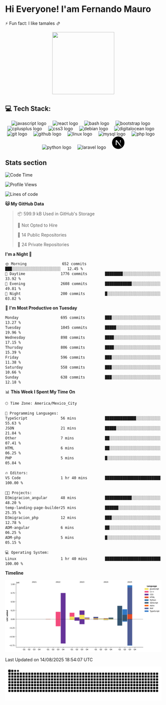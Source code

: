 <h1>Hi Everyone! I'am Fernando Mauro </h1>
<p>⚡ Fun fact: I like tamales 🫔</p>

<div align="center">
  <img height="200" width="200" src="https://c.tenor.com/D9bWSaEUuwoAAAAC/tenor.gif"  />
</div>

## 💻 Tech Stack:
<div align="center">
  <img src="https://cdn.jsdelivr.net/gh/devicons/devicon/icons/javascript/javascript-original.svg" height="40" width="40" alt="javascript logo"  />
  <img width="12" />
  <img src="https://cdn.jsdelivr.net/gh/devicons/devicon/icons/react/react-original.svg" height="40" width="40" alt="react logo"  />
  <img width="12" />
  <img src="https://cdn.jsdelivr.net/gh/devicons/devicon/icons/bash/bash-original.svg" height="40" width="40" alt="bash logo"  />
  <img width="12" />
  <img src="https://cdn.jsdelivr.net/gh/devicons/devicon/icons/bootstrap/bootstrap-original.svg" height="40" width="40" alt="bootstrap logo"  />
  <img width="12" />
  <img src="https://cdn.jsdelivr.net/gh/devicons/devicon/icons/cplusplus/cplusplus-original.svg" height="40" width="40" alt="cplusplus logo"  />
  <img width="12" />
  <img src="https://cdn.jsdelivr.net/gh/devicons/devicon/icons/css3/css3-original.svg" height="40" width="40" alt="css3 logo"  />
  <img width="12" />
  <img src="https://cdn.jsdelivr.net/gh/devicons/devicon/icons/debian/debian-original.svg" height="40" width="40" alt="debian logo"  />
  <img width="12" />
  <img src="https://cdn.jsdelivr.net/gh/devicons/devicon/icons/digitalocean/digitalocean-original.svg" height="40" width="40" alt="digitalocean logo"  />
  <img width="12" />
  <img src="https://cdn.jsdelivr.net/gh/devicons/devicon/icons/git/git-original.svg" height="40" width="40" alt="git logo"  />
  <img width="12" />
  <img src="https://cdn.jsdelivr.net/gh/devicons/devicon/icons/github/github-original.svg" height="40" width="40" alt="github logo"  />
  <img width="12" />
  <img src="https://cdn.jsdelivr.net/gh/devicons/devicon/icons/linux/linux-original.svg" height="40" width="40" alt="linux logo"  />
  <img width="12" />
  <img src="https://cdn.jsdelivr.net/gh/devicons/devicon/icons/mysql/mysql-original.svg" height="40" width="40" alt="mysql logo"  />
  <img width="12" />
  <img src="https://cdn.jsdelivr.net/gh/devicons/devicon/icons/php/php-original.svg" height="40" width="40" alt="php logo"  />
  <img width="12" />
  <img src="https://cdn.jsdelivr.net/gh/devicons/devicon/icons/python/python-original.svg" height="40" width="40" alt="python logo"  />
  <img width="12" />
  <img src="https://upload.wikimedia.org/wikipedia/commons/thumb/9/9a/Laravel.svg/50px-Laravel.svg.png" height="40" width="40" alt="laravel logo"  />
  <img width="12" />
  <img src="https://raw.githubusercontent.com/devicons/devicon/ca28c779441053191ff11710fe24a9e6c23690d6/icons/nextjs/nextjs-original.svg" height="40" width="40" alt="Next js logo"  />
</div>

## Stats section
<!--START_SECTION:waka-->
![Code Time](http://img.shields.io/badge/Code%20Time-1%2C476%20hrs%2024%20mins-blue)

![Profile Views](http://img.shields.io/badge/Profile%20Views-0-blue)

![Lines of code](https://img.shields.io/badge/From%20Hello%20World%20I%27ve%20Written-3.3%20million%20lines%20of%20code-blue)

**🐱 My GitHub Data** 

> 📦 599.9 kB Used in GitHub's Storage 
 > 
> 🚫 Not Opted to Hire
 > 
> 📜 14 Public Repositories 
 > 
> 🔑 24 Private Repositories 
 > 
**I'm a Night 🦉** 

```text
🌞 Morning                652 commits         ███░░░░░░░░░░░░░░░░░░░░░░   12.45 % 
🌆 Daytime                1776 commits        ████████░░░░░░░░░░░░░░░░░   33.92 % 
🌃 Evening                2608 commits        ████████████░░░░░░░░░░░░░   49.81 % 
🌙 Night                  200 commits         █░░░░░░░░░░░░░░░░░░░░░░░░   03.82 % 
```
📅 **I'm Most Productive on Tuesday** 

```text
Monday                   695 commits         ███░░░░░░░░░░░░░░░░░░░░░░   13.27 % 
Tuesday                  1045 commits        █████░░░░░░░░░░░░░░░░░░░░   19.96 % 
Wednesday                898 commits         ████░░░░░░░░░░░░░░░░░░░░░   17.15 % 
Thursday                 806 commits         ████░░░░░░░░░░░░░░░░░░░░░   15.39 % 
Friday                   596 commits         ███░░░░░░░░░░░░░░░░░░░░░░   11.38 % 
Saturday                 558 commits         ███░░░░░░░░░░░░░░░░░░░░░░   10.66 % 
Sunday                   638 commits         ███░░░░░░░░░░░░░░░░░░░░░░   12.18 % 
```


📊 **This Week I Spent My Time On** 

```text
🕑︎ Time Zone: America/Mexico_City

💬 Programming Languages: 
TypeScript               56 mins             ██████████████░░░░░░░░░░░   55.63 % 
JSON                     21 mins             █████░░░░░░░░░░░░░░░░░░░░   21.84 % 
Other                    7 mins              ██░░░░░░░░░░░░░░░░░░░░░░░   07.41 % 
HTML                     6 mins              ██░░░░░░░░░░░░░░░░░░░░░░░   06.25 % 
PHP                      5 mins              █░░░░░░░░░░░░░░░░░░░░░░░░   05.84 % 

🔥 Editors: 
VS Code                  1 hr 40 mins        █████████████████████████   100.00 % 

🐱‍💻 Projects: 
D3migracion_angular      48 mins             ████████████░░░░░░░░░░░░░   48.20 % 
temp-landing-page-builder25 mins             ██████░░░░░░░░░░░░░░░░░░░   25.35 % 
D3migracion_php          12 mins             ███░░░░░░░░░░░░░░░░░░░░░░   12.78 % 
ADM-angular              6 mins              ██░░░░░░░░░░░░░░░░░░░░░░░   06.25 % 
ADM-php                  5 mins              █░░░░░░░░░░░░░░░░░░░░░░░░   05.15 % 

💻 Operating System: 
Linux                    1 hr 40 mins        █████████████████████████   100.00 % 
```

**Timeline**

![Lines of Code chart](https://raw.githubusercontent.com/Fernando-Mauro/Fernando-Mauro/master/assets/bar_graph.png)


 Last Updated on 14/08/2025 18:54:07 UTC
<!--END_SECTION:waka-->

<img src="https://raw.githubusercontent.com/fernando-mauro/fernando-mauro/output/snake.svg" alt="Snake animation" />
